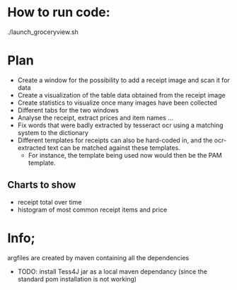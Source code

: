 # How to run code:
./launch_groceryview.sh

# Plan
- Create a window for the possibility to add a receipt image and scan it for data
- Create a visualization of the table data obtained from the receipt image
- Create statistics to visualize once many images have been collected
- Different tabs for the two windows
- Analyse the receipt, extract prices and item names ...
- Fix words that were badly extracted by tesseract ocr using a matching system to the dictionary
- Different templates for receipts can also be hard-coded in, and the ocr-extracted text can be matched against these templates.
    - For instance, the template being used now would then be the PAM template.  

## Charts to show
- receipt total over time
- histogram of most common receipt items and price


# Info;
argfiles are created by maven containing all the dependencies
- TODO: install Tess4J jar as a local maven dependancy (since the standard pom installation is not working)

